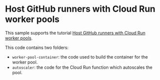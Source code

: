 # Host GitHub runners with Cloud Run worker pools

This sample supports the tutorial [Host GitHub runners with Cloud Run worker pools](https://cloud.google.com/run/docs/tutorials/github-runner).

This code contains two folders:

 * `worker-pool-container`: the code used to build the container for the worker pool.
 * `autoscaler`: the code for the Cloud Run function which autoscales the pool.
